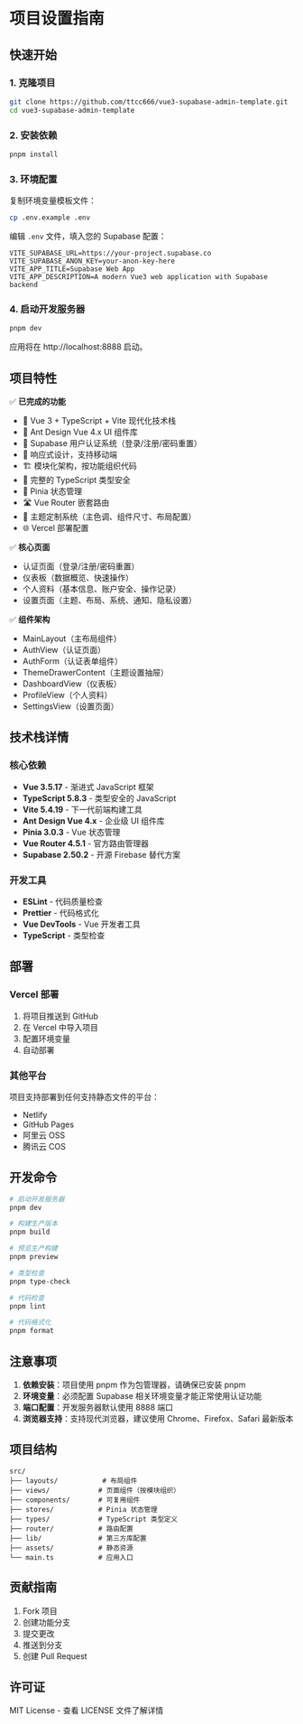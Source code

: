 # 项目设置指南

## 快速开始

### 1. 克隆项目
```bash
git clone https://github.com/ttcc666/vue3-supabase-admin-template.git
cd vue3-supabase-admin-template
```

### 2. 安装依赖
```bash
pnpm install
```

### 3. 环境配置
复制环境变量模板文件：
```bash
cp .env.example .env
```

编辑 `.env` 文件，填入您的 Supabase 配置：
```env
VITE_SUPABASE_URL=https://your-project.supabase.co
VITE_SUPABASE_ANON_KEY=your-anon-key-here
VITE_APP_TITLE=Supabase Web App
VITE_APP_DESCRIPTION=A modern Vue3 web application with Supabase backend
```

### 4. 启动开发服务器
```bash
pnpm dev
```

应用将在 http://localhost:8888 启动。

## 项目特性

✅ **已完成的功能**
- 🚀 Vue 3 + TypeScript + Vite 现代化技术栈
- 🎨 Ant Design Vue 4.x UI 组件库
- 🔐 Supabase 用户认证系统（登录/注册/密码重置）
- 📱 响应式设计，支持移动端
- 🏗️ 模块化架构，按功能组织代码
- 🎯 完整的 TypeScript 类型安全
- 🔄 Pinia 状态管理
- 🛣️ Vue Router 嵌套路由
- 🎨 主题定制系统（主色调、组件尺寸、布局配置）
- 🌐 Vercel 部署配置

✅ **核心页面**
- 认证页面（登录/注册/密码重置）
- 仪表板（数据概览、快速操作）
- 个人资料（基本信息、账户安全、操作记录）
- 设置页面（主题、布局、系统、通知、隐私设置）

✅ **组件架构**
- MainLayout（主布局组件）
- AuthView（认证页面）
- AuthForm（认证表单组件）
- ThemeDrawerContent（主题设置抽屉）
- DashboardView（仪表板）
- ProfileView（个人资料）
- SettingsView（设置页面）

## 技术栈详情

### 核心依赖
- **Vue 3.5.17** - 渐进式 JavaScript 框架
- **TypeScript 5.8.3** - 类型安全的 JavaScript
- **Vite 5.4.19** - 下一代前端构建工具
- **Ant Design Vue 4.x** - 企业级 UI 组件库
- **Pinia 3.0.3** - Vue 状态管理
- **Vue Router 4.5.1** - 官方路由管理器
- **Supabase 2.50.2** - 开源 Firebase 替代方案

### 开发工具
- **ESLint** - 代码质量检查
- **Prettier** - 代码格式化
- **Vue DevTools** - Vue 开发者工具
- **TypeScript** - 类型检查

## 部署

### Vercel 部署
1. 将项目推送到 GitHub
2. 在 Vercel 中导入项目
3. 配置环境变量
4. 自动部署

### 其他平台
项目支持部署到任何支持静态文件的平台：
- Netlify
- GitHub Pages
- 阿里云 OSS
- 腾讯云 COS

## 开发命令

```bash
# 启动开发服务器
pnpm dev

# 构建生产版本
pnpm build

# 预览生产构建
pnpm preview

# 类型检查
pnpm type-check

# 代码检查
pnpm lint

# 代码格式化
pnpm format
```

## 注意事项

1. **依赖安装**：项目使用 pnpm 作为包管理器，请确保已安装 pnpm
2. **环境变量**：必须配置 Supabase 相关环境变量才能正常使用认证功能
3. **端口配置**：开发服务器默认使用 8888 端口
4. **浏览器支持**：支持现代浏览器，建议使用 Chrome、Firefox、Safari 最新版本

## 项目结构

```
src/
├── layouts/           # 布局组件
├── views/            # 页面组件（按模块组织）
├── components/       # 可复用组件
├── stores/           # Pinia 状态管理
├── types/            # TypeScript 类型定义
├── router/           # 路由配置
├── lib/              # 第三方库配置
├── assets/           # 静态资源
└── main.ts           # 应用入口
```

## 贡献指南

1. Fork 项目
2. 创建功能分支
3. 提交更改
4. 推送到分支
5. 创建 Pull Request

## 许可证

MIT License - 查看 LICENSE 文件了解详情